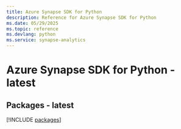 ```yaml
---
title: Azure Synapse SDK for Python
description: Reference for Azure Synapse SDK for Python
ms.date: 05/29/2025
ms.topic: reference
ms.devlang: python
ms.service: synapse-analytics
---
```

# Azure Synapse SDK for Python - latest
## Packages - latest
[!INCLUDE [packages](synapse-index.md)]